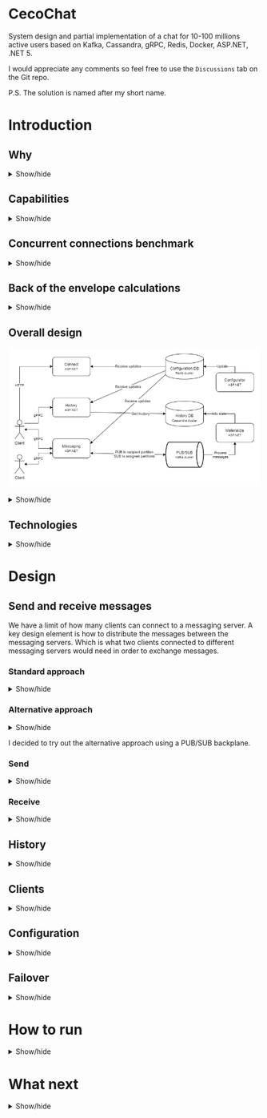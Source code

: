 # CecoChat

System design and partial implementation of a chat for 10-100 millions active users based on Kafka, Cassandra, gRPC, Redis, Docker, ASP.NET, .NET 5.

I would appreciate any comments so feel free to use the `Discussions` tab on the Git repo.

P.S. The solution is named after my short name.

# Introduction

## Why

<details>
<summary>Show/hide</summary>

I decided to take on the challenge to design a globally-scalable chat like WhatsApp and Facebook Messenger. Based on [statistics](https://www.statista.com/statistics/258749/most-popular-global-mobile-messenger-apps/) the montly active users are 2.0 bln for WhatsApp and 1.3 bln for Facebook Messenger. At that scale I decided to start a bit smaller. A good first step was to design a system that would be able to handle a smaller number of active users which are directly connected to it. Let's call it a cell. After that I would need to design how multiple cells placed in different geographic locations would communicate with each other. I certainly don't have the infrastructure to validate the design and the implementation. But I used the challenge to think at a large scale and to learn a few new technologies and approaches along the way.

</details>

## Capabilities

<details>
<summary>Show/hide</summary>

### Functional

* User can send messages to and receive messages from other users
* User is shown at log-in the missed messages while being offline
* User can review chat history between him and another user
* Same user can use multiple clients

Currently no user profile and friendship are implemented so clients rely on user IDs.

### Non-functional

* Designed for 10-100 mln of active users
  - Expensive to validate for real
  - Numbers from the calculation show that the solution is possible
  - The concurrent connection benchmark is promising
* A balanced aproach between latency, consistency and fault tolerance

</details>

## Concurrent connections benchmark

<details>
<summary>Show/hide</summary>

This is a benchmark for the number of concurrent connections per messaging server. The code is in the [check](check/) folder. I used two machines connected via 100Mbps router. Details are as follow:

| Machine     | CPU         | Frequency | Cores | RAM  | OS                      |
| :---------- | :---------  | :-------- | :---- | :--- | :---------------------- |
| Weaker      | Core 2 Duo  | 2133MHz   | 2     | 4GB  | Ubuntu Server 20.04 LTS |
| Moderate    | QuadCore i5 | 3533MHz   | 4     | 16GB | Windows 10 20H2         |

On the server I am using ASP.NET Core gRPC services utilizing async-await and TPL. The clients connect first and then simultaneously start sending 20 messages at a rate of 1 per second again utilizing async-await and TPL. Below are the results specifying which machine ran the client and what are the server process resources allocated.

| Client machine | Clients succeeded | Client time | Server machine | Server CPU | Server threads | Server RAM |
| :------------- | :---------------- | :---------- | :------------- | :--------- | :------------- | :--------- |
| Moderate       | 15869             | 21 seconds  | Weaker         | 150%-200%  | ?              | 1.3GB      |
| Weaker         | 28232             | 147 seconds | Moderate       | 5-10%      | 67             | 3.55GB     |

The clients succeeded on both machines are a result of port exhaustion limits hit on both OS-es which ran the clients. The Windows error was `An operation on a socket could not be performed because the system lacked sufficient buffer space or because a queue was full` and the Ubuntu Server one was `Cannot assign requested address`. Additionally when clients were on the weaker machine the client time required in order to complete the requests is considerably higher while it was obvious that the server was not under serious load. One of these could be the issue: Windows 10 has some limits which prohibit it from handling a high number of concurrent clients, the weaker machine is really weak, there is a concurrency issue with .NET 5 at least on Ubuntu Server, I've messed something in the client or server code.

Based on these numbers I think that 50k concurrent connections could be a realistic number for a messaging server and would be a useful limit in our calculations.

</details>

## Back of the envelope calculations

<details>
<summary>Show/hide</summary>

The [back-of-the-envelope](docs/back-of-the-envelope.md) file contains the detailed calculations. A messaging server is the server to which users directly connect to. A key limit is `50K connections per messaging server`. A simple calculation tells that `2K messaging servers` are needed in order to support `100 mln active users`.

Throughput-wise a limit of `256 bytes per message` with `640 mln users` spread throughout the day each of which sends `64 messages per day` gives us `116 MB/s for the cell` or `0.06 MB/s per messaging server`.

Calculating a peak usage for `1 hour` daily where 80% of the maximum users - `80 mln active users` send 50% of their daily messages - `32 messages` we get `174 MB/s for the cell` or `0.09 MB/s per messaging server`.

These numbers do not take into account the security and transport data overhead. Numbers are not small when we look at the cell as a whole. But for a single messaging server the throughput is tiny. Note that this traffic would be multiplied. For example sending a message would require that data to be passed between different layers, possibly to multiple recipients and stored multiple times in order to enable faster querying.

</details>

## Overall design

![Overall design](docs/images/cecochat-01-overall.png)

<details>
<summary>Show/hide</summary>

Clients connect to messaging servers in order to chat. Messaging servers communicate with each other indirectly using a PUB/SUB backplane. The PUB/SUB backplane also acts like an event log. Materialize servers transform messages from the event log into a history database which is the source of truth. The history is available for querying by the clients via history servers. Clients obtain the addresses for the messaging and history server from a connect server. The messaging, history, connect servers use dynamic configuration which is updated centrally. All of this is powered by a deployment infrastructure which takes care of failover, growth and shrinking of the different server sets based on load.

All the diagrams are in the [docs](docs/) folder and [draw.io](https://app.diagrams.net/) is needed in order to view them. From the `Help` item in the menu a desktop tool could be downloaded, if preferred. Currently this is the [link with the releases](https://github.com/jgraph/drawio-desktop/releases).

</details>

## Technologies

<details>
<summary>Show/hide</summary>

* Clients use HTTP when they need to find out where to connect. After that gRPC is utilized in order to obtain history and exchange messages. gRPC is language-agnostic, which is important for the variety of front-end technologies. It is lightweight and has a decent performance. It is based on HTTP/2 which allows for both inter-operability and optimizations from the protocol. gRPC uses full-duplex communication. Unfortunately support for some of the languages isn't perfect and things like error handling could be improved.

* PUB/SUB backplane uses Kafka. It is a scalable message broker enabling superb throughput due to its balanced distribution of topic-partition leadership throughout the cluster. It is fault-tolerant and persists messages. Kafka allows different consumer groups each of which can process messages independently from each other. The pull model allows consumers to process messages at their own rate. Kafka can be tuned for either low latency, high-throughput or something in-between. It is a good solution for an event log, especially when processing a single message is fast.

* History database uses Cassandra. It is suitable for small fast writes and range queries both of which are good for our use-case. Cassandra has built-in partitioning and supports multi data-center replication. It allows precise control over the consistency used for writes and reads.

* Configuration database uses Redis. It is fast and easy to use. Redis supports PUB/SUB used for notifying subscribers about configuration changes.

* Docker is used for a containerization technology mainly because of its maturity and popularity.

* Most of the servers use ASP.NET and .NET 5. Even though they could be implemented as a background services/daemons ASP.NET allows easy support for health checks and monitoring based on HTTP. The Kestrel server is performant and has integration with gRPC. In general .NET is a very mature, widely-used, feature-rich and well supported development platform.

</details>

# Design

## Send and receive messages

We have a limit of how many clients can connect to a messaging server. A key design element is how to distribute the messages between the messaging servers. Which is what two clients connected to different messaging servers would need in order to exchange messages.

### Standard approach

<details>
<summary>Show/hide</summary>

The standard approach which I observed a few times when I researched this problem was for the messaging servers to communicate directly.

The benefits of this approach are:

* Lower latency because of the direct communication.
* Standard load-balancing when a user connects initially to a single messaging server.
* Messaging servers are stateless.

Drawbacks are not small:

* Each messaging server needs to know which other messaging server the recepient of the message is connected to
  - One option is each messaging server to keep an in-memory data structure for the up to 100 mln clients which isn't something easy to implement, especially if we take into account the fact that this data structure needs to be thread-safe. A hashtable, b-trees or some variant of trie are possible options.
  - Another option is to offload the storage of this knowledge to a configuration database cluster. This would increase the latency of course.
* Messaging servers need to keep open connections between each other. This does not play well with one of the key limits in the system which is the number of connections to a messaging server.
* Messaging servers need to know when one of them fails and re-establish the connection to its replacement.
* Consistency of the data would be harder since the two logical operations required for message processing would be separate instead of a single one.
  - Sending the message to its recipient(s) by calling one (or multiple for group chats) messaging servers
  - Persisting the message into the history database

</details>

### Alternative approach

<details>
<summary>Show/hide</summary>

I decided to explore a different approach for dealing with the drawbacks from the standard one. It is to rely on a PUB/SUB backplane resulting in indirect communication between messaging servers. The PUB/SUB backplane also acts like an event log.

The benefits are:

* Messaging server needs to know only the topic (or in the case of Kafka - the topic partition) for the recipient, which is something easily calculated locally. It still needs to keep connections to the Kafka cluster nodes but they are smaller in number.
* Messaging servers do not need to know about and keep connection between each other.
* Consistency problem is partially solved since message processing when a message is received is a single action - placing the message in the PUB/SUB backplane. Of course this implies using a PUB/SUB technology like Kafka which allows different consumer groups which process messages independently from each other. And at the very best what we have is eventual consistency.

The drawbacks, just like the benefits, are the opposite from the previous approach

* Higher latency because of the indirect communication, especially if we persist the message in Kafka to not just the leader but to at least 1 more in-sync replica.
* Client load-balancing becomes non-trivial, since balanced distribution of topic partitions between all messaging servers now is crucial. Manually assigning topic partitions in Kafka is considered a custom approach, compared to the built-in auto-balancing.
* The messaging servers become stateful since they are now bound to 2 things.
  - Each messaging server needs to listen to a specific set of topic partitions. This can be solved via centraized configuration.
  - Each messaging server is the only one responsible to the set of clients which use the mentioned topic partitions. To solve this issue the deployment infrastructure can keep idle messaging servers ready to replace ones declared dead.

</details>

I decided to try out the alternative approach using a PUB/SUB backplane.

### Send

<details>
<summary>Show/hide</summary>

![Send messages](docs/images/cecochat-02-message-send.png)

Sending messages relies on a formula in order to calculate which topic partition the recipient is assigned to.

```
Recipient Kafka partition = Hash(Recipient ID) % Partition count
```

Typically Kafka uses auto-partitioning when sending messages, so doing it manually is not the standard way. But in our case it is required since each messaging server consumer is stateful - the clients connected to it are assigned to specific partitions. Fortunately the Kafka .NET client API has these capabilities.

The hash function needs to be stable because it would be run on multiple different servers. It needs to provide an excellent distribution since we don't want hot partitions. And since this is the same function which is used to decide which messaging server each client connects to - we don't want to hit our messaging server connection number limit. The performance requirements are not key, it just doesn't need to be slow. I used [FNV](https://en.wikipedia.org/wiki/Fowler%E2%80%93Noll%E2%80%93Vo_hash_function) which satisfied the requirements. I [checked](check/) how it behaves and its total distribution deviation and max one are small enough.

</details>

### Receive

<details>
<summary>Show/hide</summary>

![Receive messages](docs/images/cecochat-03-message-receive.png)

Each messaging server is stateful. It contains a Kafka consumer which has manually assigned Kafka partitions and consumes messages only from them. Additionally only clients whose user ID is assigned to one of those same partitions connect to that messaging server.

</details>

## History

<details>
<summary>Show/hide</summary>

Materialize servers use a standard Kafka consumer group with automatic partition assignment and balancing. Their role is to create the history data in the Cassandra database. Currently 2 types of queries are supported which reflects the data that is being entered.

* `Get user history` - returns a predefined max number of messages sent to the user with the specified user ID which are older than a specified date. In order to support this query for both sender and receiver the message is entered in the database twice. The table has a `user ID` column which is the partition key. It is separate from the `sender ID` and `receiver ID`.
* `Get dialog history` - returns a predefined max number of messages between 2 users with the specified user IDs which are older than a specified date. The partition key here is a string of `userID1-userID2`. To avoid ambiguity `userID1` is always the smaller.

</details>

## Clients

<details>
<summary>Show/hide</summary>

![Clients](docs/images/cecochat-04-clients.png)

Because of the messaging servers state each client needs to be connected to the correct messaging server. This problem could be solved via a load balancer which extracts the user ID from the client's access token. This is an operation which would require an additional decryption and application load-balancing for every message. I decided to approach things in a different way. The connect server finds out which the messaging server is only once and the clients use that address to connect directly to their messaging server. There are operational issues with this approach but the additional application load-balancing and decryption is avoided. To make things consistent the connect server returns the history server address as well, but here it could be the HTTP load-balancer address.

A client's way of being consistent with the latest messages is to start listening for new ones from the messaging server first. After than the client can query for the user history using the current date until it decides it has caught up by checking the date of the oldest returned message. Additionally, each client can explore a dialog with a certain user in the same manner using the second query supported by the history database. In order to handle duplicate messages which could be already present in the client's local database each message has a unique ID used for deduplication.

</details>

## Configuration

<details>
<summary>Show/hide</summary>

![Configuration](docs/images/cecochat-05-configuration.png)

The configuration database stores information related to server partition assignment. Each messaging server is assigned a server ID. The configuration database stores the address and partitions for each server ID. It is used by:

* Connect server to:
  - Get the user partition by the user ID
  - Get the server address for that partition
* Messaging server to:
  - Assign the partitions to the Kafka consumer in order to consume messages

Redis conveniently supports simple keys for plain data such as partition count and history settings. Redis hashes (which could probably be called maps) are used to store key-value pairs like the (server ID -> partitions) and (server ID -> address). After the configurator server applies configuration changes the Redis PUB/SUB is used to publish a notification to subscribers using the respective channels. Each interested server listens to changes for:

* Connect server - partition count, server partitions, server addresses
* Messaging server - partition count, server partitions
* History server - history settings

</details>

## Failover

<details>
<summary>Show/hide</summary>

![Failover](docs/images/cecochat-06-failover.png)

Each Kafka partition is consumed by exactly one messaging server. Once this server is declared dead it should be replaced by a new one. To speed things up the deployment infrastructure should keep idle messaging servers waiting. Idle ones also have server IDs as described in the configuration section. Replacing a dead server then costs:

* Handling the notification from the deployment infrastructure
* Updating the server partitions configuration
* Publishing the configuration change notification

</details>

# How to run

<details>
<summary>Show/hide</summary>

Despite there is quite a bit of code written a good part of it is a proof-of-concept. In order to validate the implementation a lot of physical infrastructure is required which is quite expensive unfortunately. Despite that the system is functioning and with a machine powerful enough everything could be powered up locally. I've used `docker-compose` in order to run the required servers and the solution itself since it is also containerized. I've limited the memory for most of the containers to `512 MB`.

## Run infrastructure

Before and after running the containers there are some [scripts for preparing](run/prepare/) the servers. Most of them simply create the `docker` volumes. The `docker-compose` files for the containers are in the [run folder](run/).

* Kafka has 4 containers:
  - 2 Kafka brokers
  - Zookeeper
  - Kafdrop web interface
* Cassandra has 4 containers:
  - 3 Cassandra instances
  - Cassandra web interface
* Redis has 2 containers:
  - 1 Redis instance
  - Redis commander

## Containerize and run CecoChat

In order to containerize CecoChat you need to build it using .NET 5. I've used Visual Studio since I am also developing it, but the SDK is enough to simply build it. The [containerize](containerize/) folder contains the Docker files and scripts for building the images. Internally the scripts do `dotnet publish` and use `Debug` configuration with `Trace`/`Verbose` level of logging but it can be changed as prefered. The `docker-compose` file creates containers for:

* 1 connect server
* 2 messaging servers
* 1 materialize server
* 1 history server

TODO: Add Redis scripts to create the initial state which is currently hardcoded but can be entered by watching the server logs which report all keys.

## Clients

I've written a very basic console client. There is also a WPF desktop client for Windows which has some decent UI. A browser client would be ideal though.

</details>

# What next

<details>
<summary>Show/hide</summary>

* The architecturally most important thing is to design the communication between cells which is also the most challenging
* Add missing operability elements
  - Tracing
  - Monitoring
  - Health status
  - Deployment
* Internal things could be worked on
  - Benchmark Kafka and configure it accordingly
  - Compare Materialize servers immediate message write to bulk-loading data
* Add different types of messages:
  - Group messages
  - Media messages - image/video
  - Status update messages: online, offline, away, busy etc.
  - Acks:
    - CecoChat has received the message
    - Recipient has received the message
    - Recipient has seen the message
* Add user and profile related features
  - User authentication and authorization
  - Store user profile data
  - Handle friendship between users

</details>
